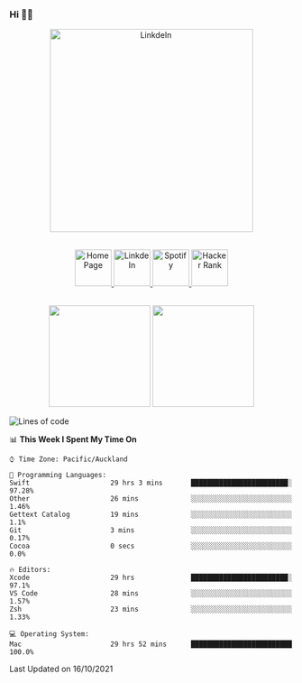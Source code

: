 ### Hi 👋🏻
<p align="center">
 <img alt="LinkdeIn" width="360px" src="https://media.giphy.com/media/fbyGEE9mlqDyE/giphy.gif?cid=ecf05e479e3sjlimgnu6742uu0i3fsxrozdeiq7ngv5qowed&rid=giphy.gif&ct=g" />
</p>

<p align="center">
<br/>
<a href="https://liguo.jiao.co.nz">
  <img alt="Home Page" width="65px" src="https://image.flaticon.com/icons/svg/725/725322.svg" />
</a>
<a href="https://www.linkedin.com/in/liguojiaouc">
  <img alt="LinkdeIn" width="65px" src="https://image.flaticon.com/icons/svg/725/725337.svg" />
</a>
<a href="https://open.spotify.com/user/1233857145?si=96fbba946f584236">
  <img alt="Spotify" width="65px" src="https://image.flaticon.com/icons/svg/725/725281.svg" />
</a>
<a href="https://www.hackerrank.com/iceman201">
  <img alt="Hacker Rank" width="65px" src="https://upload.wikimedia.org/wikipedia/commons/4/40/HackerRank_Icon-1000px.png" />
</a>
</p>

<p align="center">
<br/>
<img height="180px" src="https://github-readme-stats.vercel.app/api/top-langs/?username=iceman201&show_icons=true&layout=compact&theme=onedark&hide_border=true"/>
<img height="180px" src="https://github-readme-stats.vercel.app/api?username=iceman201&show_icons=true&count_private=true&theme=onedark&include_all_commits=true&hide_border=true"/>
</p>

<!--START_SECTION:waka-->
![Lines of code](https://img.shields.io/badge/From%20Hello%20World%20I%27ve%20Written-1.5%20million%20lines%20of%20code-blue)

📊 **This Week I Spent My Time On** 

```text
⌚︎ Time Zone: Pacific/Auckland

💬 Programming Languages: 
Swift                    29 hrs 3 mins       ████████████████████████░   97.28% 
Other                    26 mins             ░░░░░░░░░░░░░░░░░░░░░░░░░   1.46% 
Gettext Catalog          19 mins             ░░░░░░░░░░░░░░░░░░░░░░░░░   1.1% 
Git                      3 mins              ░░░░░░░░░░░░░░░░░░░░░░░░░   0.17% 
Cocoa                    0 secs              ░░░░░░░░░░░░░░░░░░░░░░░░░   0.0%

🔥 Editors: 
Xcode                    29 hrs              ████████████████████████░   97.1% 
VS Code                  28 mins             ░░░░░░░░░░░░░░░░░░░░░░░░░   1.57% 
Zsh                      23 mins             ░░░░░░░░░░░░░░░░░░░░░░░░░   1.33%

💻 Operating System: 
Mac                      29 hrs 52 mins      █████████████████████████   100.0%

```


 Last Updated on 16/10/2021
<!--END_SECTION:waka-->

<!--
**iceman201/iceman201** is a ✨ _special_ ✨ repository because its `README.md` (this file) appears on your GitHub profile.

Here are some ideas to get you started:

- 🔭 I’m currently working on ...
- 🌱 I’m currently learning ...
- 👯 I’m looking to collaborate on ...
- 🤔 I’m looking for help with ...
- 💬 Ask me about ...
- 📫 How to reach me: ...
- 😄 Pronouns: ...
- ⚡ Fun fact: ...
-->
